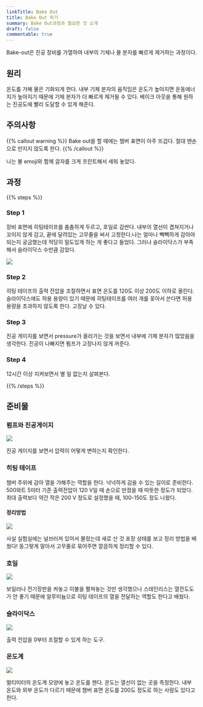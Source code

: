 ```yaml
---
linkTitle: Bake Out
title: Bake Out 하기
summary: Bake Out과정과 필요한 것 소개
draft: false
commentable: true
---
```


Bake-out은 진공 장비를 가열하여 내부의 기체나 물 분자를 빠르게 제거하는 과정이다.

<!--more-->

## 원리

온도를 가해 물은 기화되게 한다. 내부 기체 분자의 움직임은 온도가 높아지면 운동에너지가 높아지기 때문에 기체 분자가 더 빠르게 제거될 수 있다. 베이크 아웃을 통해 원하는 진공도에 빨리 도달할 수 있게 해준다.

## 주의사항

{{% callout warning %}}
Bake out을 할 때에는 챔버 표면이 아주 뜨겁다. 절대 맨손으로 만지지 않도록 한다.
{{% /callout %}}

나는 불 emoji와 함께 글자를 크게 프린트해서 세워 놓았다.

## 과정

{{% steps %}}

### Step 1

장비 표면에 히팅테이프를 촘촘하게 두르고, 호일로 감싼다. 내부의 열선이 겹쳐지거나 꼬이지 않게 감고, 끝에 달려있는 고무줄을 써서 고정한다.나는 얼마나 빽빽하게 감아야 되는지 궁금했는데 적당히 밀도있게 하는 게 좋다고 들었다. 그러나 슬라이닥스가 부족해서 슬라이닥스 수만큼 감았다.

![](/static/uploads/overall.jpg)

### Step 2

히팅 테이프의 출력 전압을 조절하면서 표면 온도를 120도 이상 200도 이하로 올린다. 슬라이닥스에도 허용 용량이 있기 때문에 히팅테이프를 여러 개를 꽂아서 쓴다면 허용 용량을 초과하지 않도록 한다. 고장날 수 있다.

### Step 3

진공 게이지를 보면서 pressure가 올라가는 것을 보면서 내부에 기체 분자가 많았음을 생각한다. 진공이 나빠지면 펌프가 고장나지 않게 꺼준다. 

### Step 4

12시간 이상 지켜보면서 별 일 없는지 살펴본다.

{{% /steps %}}

## 준비물

### 펌프와 진공게이지

![](/static/uploads/vacuum.jpg)

진공 게이지를 보면서 압력이 어떻게 변하는지 확인한다.

### 히팅 테이프

챔버 주위에 감아 열을 가해주는 역할을 한다. 넉넉하게 감을 수 있는 길이로 준비한다. 500와트 5미터 기준 출력전압이 120 V일 때 손으로 만졌을 때 따뜻한 정도가 되었다. 최대 출력보다 약간 작은 200 V 정도로 설정했을 때, 100-150도 정도 나왔다.

#### 정리방법

![](/static/uploads/Heating_tape_01.jpg)

사실 실험실에는 널브러져 있어서 몰랐는데 새로 산 것 포장 상태를 보고 정리 방법을 배웠다! 동그랗게 말아서 고무줄로 묶어주면 깔끔하게 정리할 수 있다.

### 호일

![](/static/uploads/foil_tape.jpg)

보일러나 전기장판을 켜놓고 이불을 펼쳐놓는 것만 생각했으나 스테인리스는 열전도도가 안 좋기 때문에 알루미늄으로 히팅 테이프의 열을 전달하는 역할도 한다고 배웠다.

### 슬라이닥스

![](/static/uploads/slidacs01.jpg)

출력 전압을 0부터 조절할 수 있게 하는 도구.

### 온도계

![](/static/uploads/thermo.jpg)

멀티미터의 온도계 모양에 놓고 온도를 잰다. 온도는 열선이 없는 곳을 측정한다. 내부 온도와 외부 온도가 다르기 때문에 챔버 표면 온도를 200도 정도로 하는 사람도 있다고 한다.
